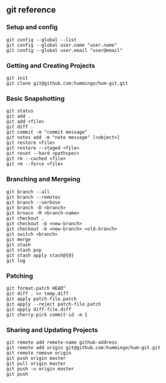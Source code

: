 ## git reference

### Setup and config
```
git config --global --list
git config --global user.name "user.name"
git config --global user.email "user@email"
```
### Getting and Creating Projects
```
git init
git clone git@github.com:hummingo/hum-git.git
```
### Basic Snapshotting
```
git status
git add .
git add <file>
git diff .
git commit -m "commit message"
git notes add -m "note message" [<object>]
git restore <file>
git restore --staged <file>
git reset --hard <pathspec>
git rm --cached <file>
git rm --force <file>
```
### Branching and Mergeing
```
git branch --all
git branch --remotes
git branch --verbose
git branch -D <branch>
git brnacn -M <branch-name>
git checkout .
git checkout -b <new-branch>
git checkout -b <new-branch> <old-branch>
git switch <branch>
git merge 
git stash
git stash pop
git stash apply stash@{0}
git log
```
### Patching
```
git format-patch HEAD^
git diff . >> temp.diff
git apply patch-file.patch
git apply --reject patch-file.patch
git apply diff-file.diff
git cherry-pick commit-id -m 1
```
### Sharing and Updating Projects
```
git remote add remote-name github-address
git remote add origin git@github.com:hummingo/hum-git.git
git remote remove origin
git push origin master
git pull origin master
git push -u origin master
git push
```















